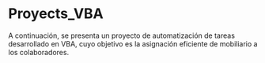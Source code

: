 # Proyects_VBA

A continuación, se presenta un proyecto de automatización de tareas desarrollado en VBA, cuyo objetivo es la asignación eficiente de mobiliario a los colaboradores.
